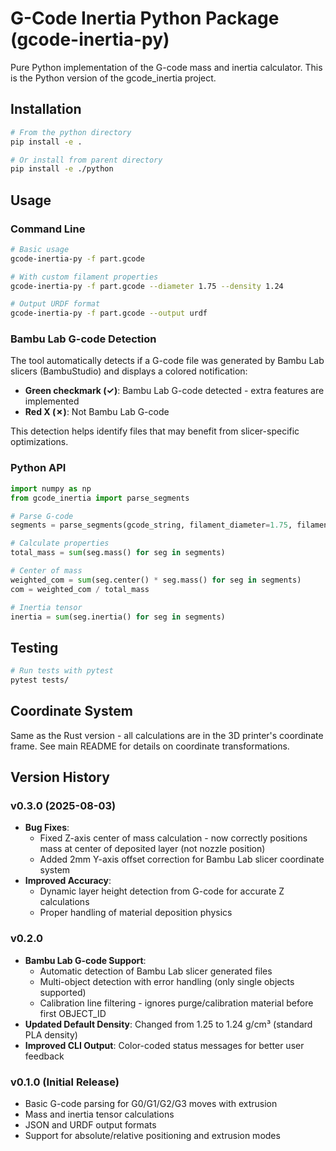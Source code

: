 # G-Code Inertia Python Package (gcode-inertia-py)

Pure Python implementation of the G-code mass and inertia calculator. This is the Python version of the gcode_inertia project.

## Installation

```bash
# From the python directory
pip install -e .

# Or install from parent directory
pip install -e ./python
```

## Usage

### Command Line

```bash
# Basic usage
gcode-inertia-py -f part.gcode

# With custom filament properties
gcode-inertia-py -f part.gcode --diameter 1.75 --density 1.24

# Output URDF format
gcode-inertia-py -f part.gcode --output urdf
```

### Bambu Lab G-code Detection

The tool automatically detects if a G-code file was generated by Bambu Lab slicers (BambuStudio) and displays a colored notification:
- **Green checkmark (✓)**: Bambu Lab G-code detected - extra features are implemented
- **Red X (✗)**: Not Bambu Lab G-code

This detection helps identify files that may benefit from slicer-specific optimizations.

### Python API

```python
import numpy as np
from gcode_inertia import parse_segments

# Parse G-code
segments = parse_segments(gcode_string, filament_diameter=1.75, filament_density=1.24)

# Calculate properties
total_mass = sum(seg.mass() for seg in segments)

# Center of mass
weighted_com = sum(seg.center() * seg.mass() for seg in segments)
com = weighted_com / total_mass

# Inertia tensor
inertia = sum(seg.inertia() for seg in segments)
```

## Testing

```bash
# Run tests with pytest
pytest tests/
```

## Coordinate System

Same as the Rust version - all calculations are in the 3D printer's coordinate frame. See main README for details on coordinate transformations.

## Version History

### v0.3.0 (2025-08-03)
- **Bug Fixes**:
  - Fixed Z-axis center of mass calculation - now correctly positions mass at center of deposited layer (not nozzle position)
  - Added 2mm Y-axis offset correction for Bambu Lab slicer coordinate system
- **Improved Accuracy**:
  - Dynamic layer height detection from G-code for accurate Z calculations
  - Proper handling of material deposition physics

### v0.2.0
- **Bambu Lab G-code Support**: 
  - Automatic detection of Bambu Lab slicer generated files
  - Multi-object detection with error handling (only single objects supported)
  - Calibration line filtering - ignores purge/calibration material before first OBJECT_ID
- **Updated Default Density**: Changed from 1.25 to 1.24 g/cm³ (standard PLA density)
- **Improved CLI Output**: Color-coded status messages for better user feedback

### v0.1.0 (Initial Release)
- Basic G-code parsing for G0/G1/G2/G3 moves with extrusion
- Mass and inertia tensor calculations
- JSON and URDF output formats
- Support for absolute/relative positioning and extrusion modes